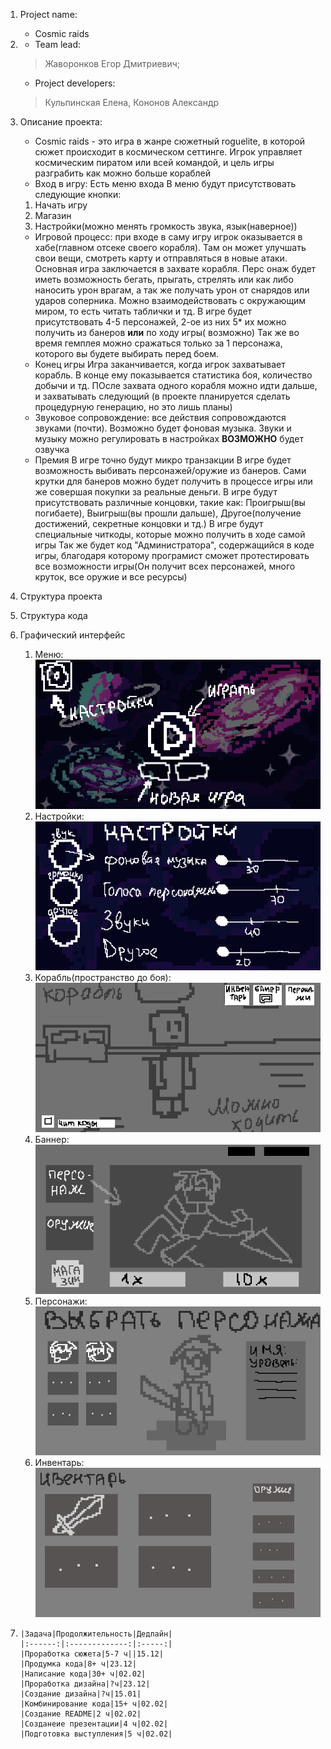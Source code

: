 1. Project name: 
    - Cosmic raids
2. - Team lead: 
   > Жаворонков Егор Дмитриевич; 
   - Project developers: 
   > Кульпинская Елена, Кононов Александр
3. Описание проекта:
    - Cosmic raids - это игра в жанре сюжетный roguelite, в которой сюжет происходит
   в космическом сеттинге. Игрок управляет космическим пиратом или всей командой, и цель
   игры разграбить как можно больше кораблей
    - Вход в игру:
      Есть меню входа
      В меню будут присутствовать следующие кнопки:

    1) Начать игру
    2) Магазин
    3) Настройки(можно менять громкость звука, язык(наверное))
   - Игровой процесс:
   при входе в саму игру игрок оказывается в хабе(главном отсеке своего корабля).
     Там он может улучшать свои вещи, смотреть карту и отправляться в новые атаки.
   Основная игра заключается в захвате корабля. Перс онаж будет иметь возможность бегать,
   прыгать, стрелять или как либо наносить урон врагам, а так же получать урон от снарядов
   или ударов соперника. Можно взаимодействовать с окружающим миром, то есть
   читать таблички и тд.
     В игре будет присутствовать 4-5 персонажей, 2-ое из них 5* их можно получить из банеров **или** по ходу игры(
     возможно)
     Так же во время гемплея можно сражаться только за 1 персонажа, которого вы будете выбирать перед боем.
   - Конец игры
   Игра заканчивается, когда игрок захватывает корабль. В конце ему показывается статистика
   боя, количество добычи и тд. ПОсле захвата одного корабля можно идти дальше, и захватывать следующий
     (в проекте планируется сделать процедурную генерацию, но это лишь планы)
   - Звуковое сопровождение:
     все действия сопровождаются звуками (почти). Возможно будет фоновая музыка. Звуки и музыку можно регулировать в
     настройках
     **ВОЗМОЖНО** будет озвучка
   - Премия
     В игре точно будут микро транзакции
     В игре будет возможность выбивать персонажей/оружие из банеров. Сами крутки для банеров можно будет получить
     в процессе игры или же совершая покупки за реальные деньги.
     В игре будут присутствовать различные концовки, такие как: Проигрыш(вы погибаете), Выигрыш(вы прошли дальше),
     Другое(получение достижений, секретные концовки и тд.)
     В игре будут специальные читкоды, которые можно получить в ходе самой игры
     Так же будет код "Администратора", содержащийся в коде игры,
     благодаря которому програмист сможет протестировать все возможности игры(Он получит всех персонажей, много круток,
     все оружие и все ресурсы)
4. Структура проекта
5. Структура кода
6. Графический интерфейс
    1) Меню:
       ![Menu_test.png](..%2Fimages%2FMenu_test.png)
    2) Настройки:
       ![Settings_test.png](..%2Fimages%2FSettings_test.png)
    3) Корабль(пространство до боя):
       ![Spaceship_test.png](..%2Fimages%2FSpaceship_test.png)
    4) Баннер:
       ![Banner_test.png](..%2Fimages%2FBanner_test.png)
    5) Персонажи:
       ![Characters_test.png](..%2Fimages%2FCharacters_test.png)
    6) Инвентарь:
       ![Inventory_test.png](..%2Fimages%2FInventory_test.png)
7.     |Задача|Продолжительность|Дедлайн|
       |:------:|:-------------:|:-----:|
       |Проработка сюжета|5-7 ч||15.12|
       |Продумка кода|8+ ч|23.12|
       |Написание кода|30+ ч|02.02|
       |Проработка дизайна|?ч|23.12|
       |Создание дизайна|?ч|15.01|
       |Комбинирование кода|15+ ч|02.02|
       |Создание README|2 ч|02.02|
       |Созданеие презентации|4 ч|02.02|
       |Подготовка выступления|5 ч|02.02|
        
